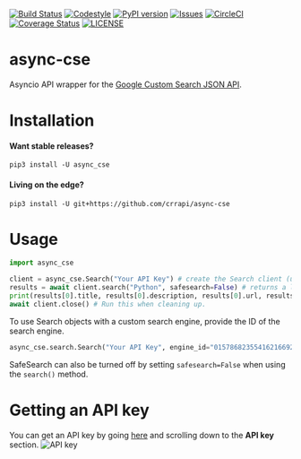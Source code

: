 [![Build Status](https://travis-ci.org/crrapi/async-cse.png?branch=master)](https://travis-ci.org/crrapi/async-cse)
[![Codestyle](https://img.shields.io/badge/code%20style-black-000000.svg)](https://img.shields.io/badge/code%20style-black-000000.svg)
[![PyPI version](https://badge.fury.io/py/async-cse.svg)](https://badge.fury.io/py/async-cse)
[![Issues](https://img.shields.io/github/issues/crrapi/async-cse.svg?colorB=00FFFF)](https://img.shields.io/github/issues/crrapi/async-cse.svg?colorB=00FFFF)
[![CircleCI](https://circleci.com/gh/crrapi/async-cse.svg?style=svg)](https://circleci.com/gh/crrapi/async-cse)
[![Coverage Status](https://coveralls.io/repos/github/crrapi/async-cse/badge.svg?branch=master)](https://coveralls.io/github/crrapi/async-cse?branch=master)
[![LICENSE](https://img.shields.io/pypi/l/async-cse.svg)](https://img.shields.io/pypi/l/async-cse.svg)
# async-cse
Asyncio API wrapper for the [Google Custom Search JSON API](https://developers.google.com/custom-search/v1/overview).
# Installation

#### Want stable releases?
`pip3 install -U async_cse`
#### Living on the edge?
`pip3 install -U git+https://github.com/crrapi/async-cse`
# Usage
```python
import async_cse

client = async_cse.Search("Your API Key") # create the Search client (uses Google by default!)
results = await client.search("Python", safesearch=False) # returns a list of async_cse.Result objects
print(results[0].title, results[0].description, results[0].url, results[0].image_url) # Title, snippet, URL, and Image URL
await client.close() # Run this when cleaning up.
```
To use Search objects with a custom search engine, provide the ID of the search engine.
```python
async_cse.search.Search("Your API Key", engine_id="015786823554162166929:mywctwj8es4")
```
SafeSearch can also be turned off by setting `safesearch=False` when using the `search()` method.
# Getting an API key
You can get an API key by going [here](https://developers.google.com/custom-search/v1/overview) and scrolling down to the **API key** section.
![API key](https://i.imgur.com/pHXFiI8.png "Getting an API key")
